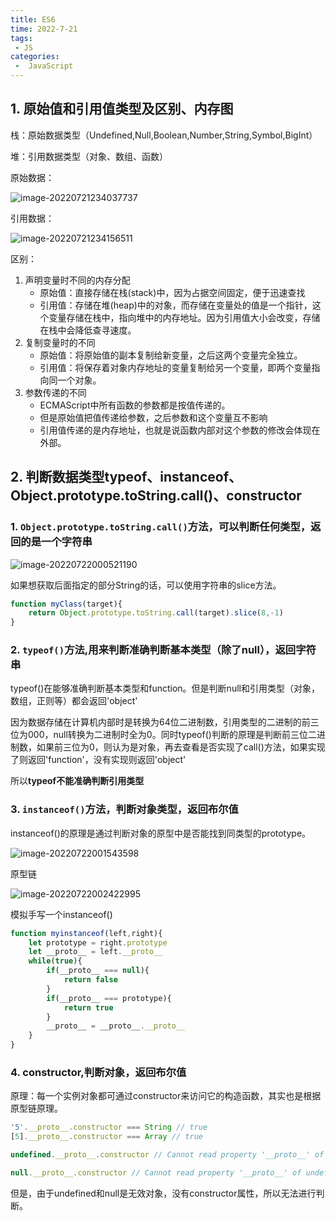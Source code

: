 ```yaml
---
title: ES6
time: 2022-7-21
tags:
 - JS
categories:
 -  JavaScript
---
```


## 1. 原始值和引用值类型及区别、内存图

栈：原始数据类型（Undefined,Null,Boolean,Number,String,Symbol,BigInt）

堆：引用数据类型（对象、数组、函数）

原始数据：

![image-20220721234037737](http://cdn.yangdw.cn/img/image-20220721234037737.png)

引用数据：

![image-20220721234156511](http://cdn.yangdw.cn/img/image-20220721234156511.png)

区别：

1. 声明变量时不同的内存分配
    * 原始值：直接存储在栈(stack)中，因为占据空间固定，便于迅速查找
    * 引用值：存储在堆(heap)中的对象，而存储在变量处的值是一个指针，这个变量存储在栈中，指向堆中的内存地址。因为引用值大小会改变，存储在栈中会降低查寻速度。
2. 复制变量时的不同
    * 原始值：将原始值的副本复制给新变量，之后这两个变量完全独立。
    * 引用值：将保存着对象内存地址的变量复制给另一个变量，即两个变量指向同一个对象。
3. 参数传递的不同
    * ECMAScript中所有函数的参数都是按值传递的。
    * 但是原始值把值传递给参数，之后参数和这个变量互不影响
    * 引用值传递的是内存地址，也就是说函数内部对这个参数的修改会体现在外部。

## 2. 判断数据类型typeof、instanceof、Object.prototype.toString.call()、constructor

### 1. `Object.prototype.toString.call()`方法，可以判断任何类型，返回的是一个字符串

![image-20220722000521190](http://cdn.yangdw.cn/img/image-20220722000521190.png)

如果想获取后面指定的部分String的话，可以使用字符串的slice方法。

```js
function myClass(target){
    return Object.prototype.toString.call(target).slice(8,-1)
}
```

### 2. `typeof()`方法,用来判断准确判断基本类型（除了null），返回字符串

typeof()在能够准确判断基本类型和function。但是判断null和引用类型（对象，数组，正则等）都会返回'object'

因为数据存储在计算机内部时是转换为64位二进制数，引用类型的二进制的前三位为000，null转换为二进制时全为0。同时typeof()判断的原理是判断前三位二进制数，如果前三位为0，则认为是对象，再去查看是否实现了call()方法，如果实现了则返回'function'，没有实现则返回'object'

所以**typeof不能准确判断引用类型**

### 3. `instanceof()`方法，判断对象类型，返回布尔值

instanceof()的原理是通过判断对象的原型中是否能找到同类型的prototype。

![image-20220722001543598](http://cdn.yangdw.cn/img/image-20220722001543598.png)

原型链

![image-20220722002422995](http://cdn.yangdw.cn/img/image-20220722002422995.png)

模拟手写一个instanceof()

```js
function myinstanceof(left,right){
    let prototype = right.prototype
    let __proto__ = left.__proto__
    while(true){
        if(__proto__ === null){
            return false
        }
        if(__proto__ === prototype){
            return true
        }
        __proto__ = __proto__.__proto__
    }
}
```

### 4. constructor,判断对象，返回布尔值

原理：每一个实例对象都可通过constructor来访问它的构造函数，其实也是根据原型链原理。

```js
'5'.__proto__.constructor === String // true
[5].__proto__.constructor === Array // true
```

```js
undefined.__proto__.constructor // Cannot read property '__proto__' of undefined

null.__proto__.constructor // Cannot read property '__proto__' of undefined
```

但是，由于undefined和null是无效对象，没有constructor属性，所以无法进行判断。